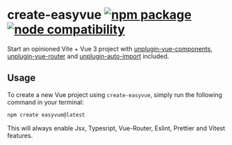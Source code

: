 # create-easyvue <a href="https://npmjs.com/package/create-easyvue"><img src="https://badgen.net/npm/v/create-easyvue" alt="npm package"></a> <a href="https://nodejs.org/en/about/previous-releases"><img src="https://img.shields.io/node/v/create-easyvue" alt="node compatibility"></a>

Start an opinioned Vite + Vue 3 project with [unplugin-vue-components](https://github.com/unplugin/unplugin-vue-components), [unplugin-vue-router](https://uvr.esm.is/introduction.html) and [unplugin-auto-import](https://github.com/unplugin/unplugin-auto-import) included.

## Usage

To create a new Vue project using `create-easyvue`, simply run the following command in your terminal:

```sh
npm create easyvue@latest
```

This will always enable Jsx, Typesript, Vue-Router, Eslint, Prettier and Vitest features.
